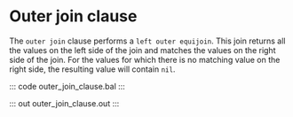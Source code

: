 # Outer join clause

The `outer join` clause performs a `left outer equijoin`. This join returns all the values on the left side of the join and matches the values on the right side of the join. For the values for which there is no matching value on the right side, the resulting value will contain `nil`. 

::: code outer_join_clause.bal :::

::: out outer_join_clause.out :::